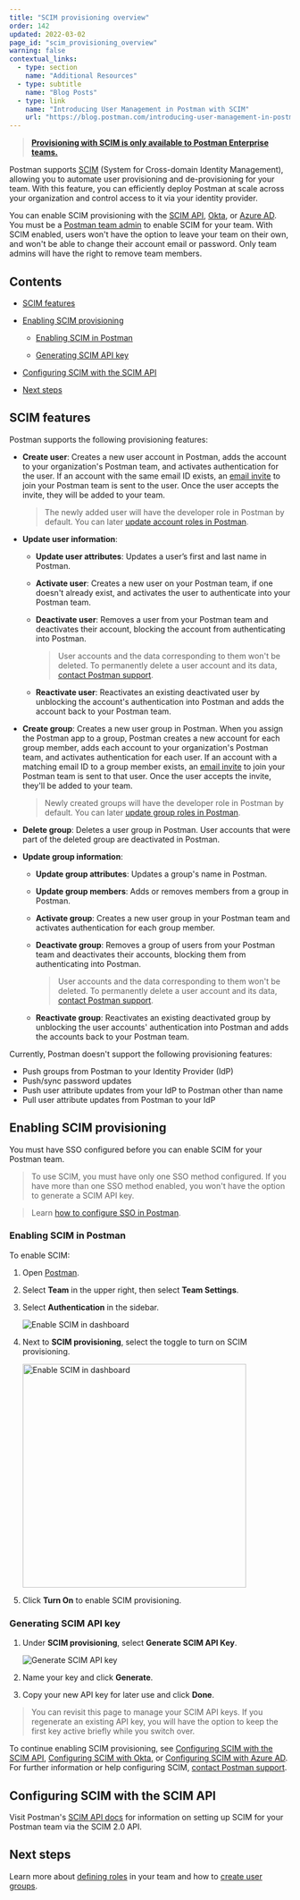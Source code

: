```yaml
---
title: "SCIM provisioning overview"
order: 142
updated: 2022-03-02
page_id: "scim_provisioning_overview"
warning: false
contextual_links:
  - type: section
    name: "Additional Resources"
  - type: subtitle
    name: "Blog Posts"
  - type: link
    name: "Introducing User Management in Postman with SCIM"
    url: "https://blog.postman.com/introducing-user-management-in-postman-with-scim/"
---
```


> **[Provisioning with SCIM is only available to Postman Enterprise teams.](https://www.postman.com/pricing)**

Postman supports [SCIM](https://datatracker.ietf.org/doc/html/rfc7642) (System for Cross-domain Identity Management), allowing you to automate user provisioning and de-provisioning for your team. With this feature, you can efficiently deploy Postman at scale across your organization and control access to it via your identity provider.

You can enable SCIM provisioning with the [SCIM API](#configuring-scim-with-the-scim-api), [Okta](/docs/administration/scim-provisioning/configuring-scim-with-okta/), or [Azure AD](/docs/administration/scim-provisioning/configuring-scim-with-azure-ad/). You must be a [Postman team admin](/docs/collaborating-in-postman/roles-and-permissions/#team-roles) to enable SCIM for your team. With SCIM enabled, users won't have the option to leave your team on their own, and won't be able to change their account email or password. Only team admins will have the right to remove team members.

## Contents

* [SCIM features](#scim-features)

* [Enabling SCIM provisioning](#enabling-scim-provisioning)

    * [Enabling SCIM in Postman](#enabling-scim-in-postman)

    * [Generating SCIM API key](#generating-scim-api-key)

* [Configuring SCIM with the SCIM API](#configuring-scim-with-the-scim-api)

* [Next steps](#next-steps)

## SCIM features

Postman supports the following provisioning features:

* **Create user**: Creates a new user account in Postman, adds the account to your organization's Postman team, and activates authentication for the user. If an account with the same email ID exists, an [email invite](/docs/administration/managing-your-team/managing-your-team/#invites) to join your Postman team is sent to the user. Once the user accepts the invite, they will be added to your team.

    > The newly added user will have the developer role in Postman by default. You can later [update account roles in Postman](/docs/administration/managing-your-team/managing-your-team/#managing-roles).

* **Update user information**:

    * **Update user attributes**: Updates a user’s first and last name in Postman.

    * **Activate user**: Creates a new user on your Postman team, if one doesn't already exist, and activates the user to authenticate into your Postman team.

    * **Deactivate user**: Removes a user from your Postman team and deactivates their account, blocking the account from authenticating into Postman.

        > User accounts and the data corresponding to them won't be deleted. To permanently delete a user account and its data, [contact Postman support](https://www.postman.com/support/).

    * **Reactivate user**: Reactivates an existing deactivated user by unblocking the account's authentication into Postman and adds the account back to your Postman team.

* **Create group**: Creates a new user group in Postman. When you assign the Postman app to a group, Postman creates a new account for each group member, adds each account to your organization's Postman team, and activates authentication for each user. If an account with a matching email ID to a group member exists, an [email invite](/docs/administration/managing-your-team/managing-your-team/#invites) to join your Postman team is sent to that user. Once the user accepts the invite, they'll be added to your team.

    > Newly created groups will have the developer role in Postman by default. You can later [update group roles in Postman](/docs/administration/managing-your-team/managing-your-team/#managing-roles).

* **Delete group**: Deletes a user group in Postman. User accounts that were part of the deleted group are deactivated in Postman.

* **Update group information**:

    * **Update group attributes**: Updates a group's name in Postman.

    * **Update group members**: Adds or removes members from a group in Postman.

    * **Activate group**: Creates a new user group in your Postman team and activates authentication for each group member.

    * **Deactivate group**: Removes a group of users from your Postman team and deactivates their accounts, blocking them from authenticating into Postman.

        > User accounts and the data corresponding to them won't be deleted. To permanently delete a user account and its data, [contact Postman support](https://www.postman.com/support/).

    * **Reactivate group**: Reactivates an existing deactivated group by unblocking the user accounts' authentication into Postman and adds the accounts back to your Postman team.

Currently, Postman doesn't support the following provisioning features:

* Push groups from Postman to your Identity Provider (IdP)
* Push/sync password updates
* Push user attribute updates from your IdP to Postman other than name
* Pull user attribute updates from Postman to your IdP

## Enabling SCIM provisioning

You must have SSO configured before you can enable SCIM for your Postman team.

> To use SCIM, you must have only one SSO method configured. If you have more than one SSO method enabled, you won't have the option to generate a SCIM API key.

<!-- -->
> Learn [how to configure SSO in Postman](/docs/administration/sso/admin-sso/).

### Enabling SCIM in Postman

To enable SCIM:

1. Open [Postman](https://go.postman.co/home).
1. Select **Team** in the upper right, then select **Team Settings**.
1. Select **Authentication** in the sidebar.

    <img alt="Enable SCIM in dashboard" src="https://assets.postman.com/postman-docs/auth-enable-scim-v9.jpg"/>

1. Next to **SCIM provisioning**, select the toggle to turn on SCIM provisioning.

    <img alt="Enable SCIM in dashboard" src="https://assets.postman.com/postman-docs/turn-on-scim-provisioning-1.jpg" width="400px"/>

1. Click **Turn On** to enable SCIM provisioning.

### Generating SCIM API key

1. Under **SCIM provisioning**, select **Generate SCIM API Key**.

    <img alt="Generate SCIM API key" src="https://assets.postman.com/postman-docs/generate-scim-api-key-v9.jpg"/>

1. Name your key and click **Generate**.
1. Copy your new API key for later use and click **Done**.

> You can revisit this page to manage your SCIM API keys. If you regenerate an existing API key, you will have the option to keep the first key active briefly while you switch over.

To continue enabling SCIM provisioning, see [Configuring SCIM with the SCIM API](#configuring-scim-with-the-scim-api), [Configuring SCIM with Okta](/docs/administration/scim-provisioning/configuring-scim-with-okta/), or [Configuring SCIM with Azure AD](/docs/administration/scim-provisioning/configuring-scim-with-azure-ad/). For further information or help configuring SCIM, [contact Postman support](https://www.postman.com/support/).

## Configuring SCIM with the SCIM API

Visit Postman's [SCIM API docs](https://www.postman.com/postman/workspace/scim/documentation/6248949-de4a96e2-9ebf-426f-bc55-4c5f2de51ab2) for information on setting up SCIM for your Postman team via the SCIM 2.0 API.

## Next steps

Learn more about [defining roles](/docs/collaborating-in-postman/roles-and-permissions/) in your team and how to [create user groups](/docs/administration/managing-your-team/user-groups/).
